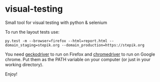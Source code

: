 # visual-testing
Small tool for visual testing with python &amp; selenium

To run the layout tests use: 

`py.test -m --browser=firefox --html=report.html --domain_staging=stepik.org --domain_production=https://stepik.org`

You need [geckodriver](https://github.com/mozilla/geckodriver/releases) to run on Firefox and [chromedriver](http://chromedriver.chromium.org/downloads) to run on Google chrome. Put them as the PATH variable on your computer (or just in your working directory).

Enjoy! 
